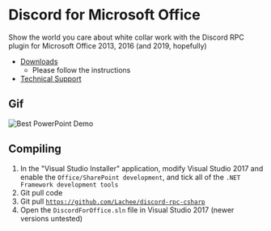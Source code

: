 # Discord for Microsoft Office
Show the world you care about white collar work with the Discord RPC plugin for Microsoft Office 2013, 2016 (and 2019, hopefully)

- [Downloads](https://github.com/Terminal/DiscordForOffice/releases)
    - Please follow the instructions
- [Technical Support](https://discord.gg/wHgdmf4)

## Gif
![Best PowerPoint Demo](https://office.terminal.ink/assets/img/PowerPointDemo.gif)

## Compiling
1. In the "Visual Studio Installer" application, modify Visual Studio 2017 and enable the `Office/SharePoint development`, and tick all of the `.NET Framework development tools`
2. Git pull code
3. Git pull [`https://github.com/Lachee/discord-rpc-csharp`](https://github.com/Lachee/discord-rpc-csharp)
4. Open the `DiscordForOffice.sln` file in Visual Studio 2017 (newer versions untested)
